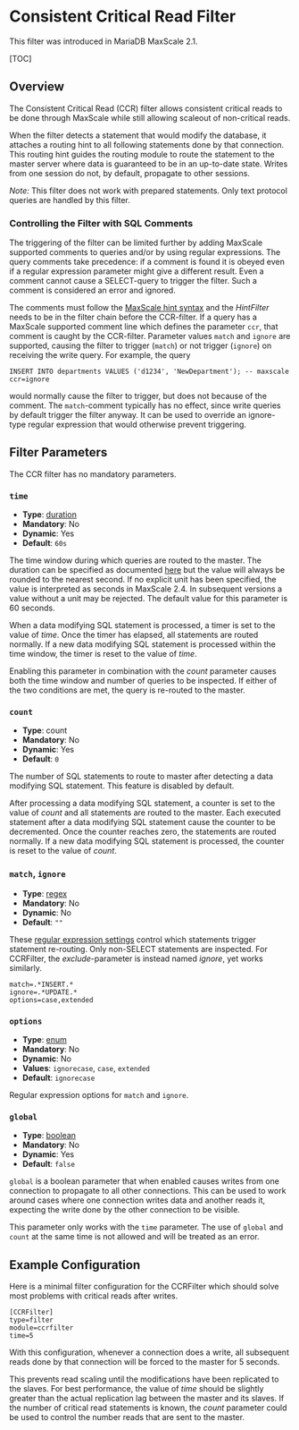 # Consistent Critical Read Filter

This filter was introduced in MariaDB MaxScale 2.1.

[TOC]

## Overview

The Consistent Critical Read (CCR) filter allows consistent critical reads to be
done through MaxScale while still allowing scaleout of non-critical reads.

When the filter detects a statement that would modify the database, it attaches
a routing hint to all following statements done by that connection. This routing
hint guides the routing module to route the statement to the master server where
data is guaranteed to be in an up-to-date state. Writes from one session do not,
by default, propagate to other sessions.

*Note:* This filter does not work with prepared statements. Only text protocol
 queries are handled by this filter.

### Controlling the Filter with SQL Comments

The triggering of the filter can be limited further by adding MaxScale supported
comments to queries and/or by using regular expressions. The query comments take
precedence: if a comment is found it is obeyed even if a regular expression
parameter might give a different result. Even a comment cannot cause a
SELECT-query to trigger the filter. Such a comment is considered an error and
ignored.

The comments must follow the [MaxScale hint syntax](../Reference/Hint-Syntax.md)
and the *HintFilter* needs to be in the filter chain before the CCR-filter. If a
query has a MaxScale supported comment line which defines the parameter `ccr`,
that comment is caught by the  CCR-filter. Parameter values `match` and `ignore`
are supported, causing the filter to trigger (`match`) or not trigger (`ignore`)
on receiving the write query. For example, the query
```
INSERT INTO departments VALUES ('d1234', 'NewDepartment'); -- maxscale ccr=ignore
```
would normally cause the filter to trigger, but does not because of the
comment. The `match`-comment typically has no effect, since write queries by
default trigger the filter anyway. It can be used to override an ignore-type
regular expression that would otherwise prevent triggering.

## Filter Parameters

The CCR filter has no mandatory parameters.

### `time`

- **Type**: [duration](../Getting-Started/Configuration-Guide.md#durations)
- **Mandatory**: No
- **Dynamic**: Yes
- **Default**: `60s`

The time window during which queries are routed to the master. The duration
can be specified as documented
[here](../Getting-Started/Configuration-Guide.md#durations)
but the value  will always be rounded to the nearest second.
If no explicit unit has been specified, the value is interpreted as seconds
in MaxScale 2.4. In subsequent versions a value without a unit may be rejected.
The default value for this parameter is 60 seconds.

When a data modifying SQL statement is processed, a timer is set to the value of
_time_. Once the timer has elapsed, all statements are routed normally. If a new
data modifying SQL statement is processed within the time window, the timer is
reset to the value of _time_.

Enabling this parameter in combination with the _count_ parameter causes both
the time window and number of queries to be inspected. If either of the two
conditions are met, the query is re-routed to the master.

### `count`

- **Type**: count
- **Mandatory**: No
- **Dynamic**: Yes
- **Default**: `0`

The number of SQL statements to route to master after detecting a data modifying
SQL statement. This feature is disabled by default.

After processing a data modifying SQL statement, a counter is set to the value
of _count_ and all statements are routed to the master. Each executed statement
after a data modifying SQL statement cause the counter to be decremented. Once
the counter reaches zero, the statements are routed normally. If a new data
modifying SQL statement is processed, the counter is reset to the value of
_count_.

### `match`, `ignore`

- **Type**: [regex](../Getting-Started/Configuration-Guide.md#regular-expressions)
- **Mandatory**: No
- **Dynamic**: No
- **Default**: `""`

These [regular expression settings](../Getting-Started/Configuration-Guide.md#standard-regular-expression-settings-for-filters)
control which statements trigger statement re-routing. Only non-SELECT statements are
inspected. For CCRFilter, the *exclude*-parameter is instead named *ignore*, yet works
similarly.

```
match=.*INSERT.*
ignore=.*UPDATE.*
options=case,extended
```

### `options`

- **Type**: [enum](../Getting-Started/Configuration-Guide.md#enumerations)
- **Mandatory**: No
- **Dynamic**: No
- **Values**: `ignorecase`, `case`, `extended`
- **Default**: `ignorecase`

Regular expression options for `match` and `ignore`.

### `global`

- **Type**: [boolean](../Getting-Started/Configuration-Guide.md#booleans)
- **Mandatory**: No
- **Dynamic**: Yes
- **Default**: `false`

`global` is a boolean parameter that when enabled causes writes from one
connection to propagate to all other connections. This can be used to work
around cases where one connection writes data and another reads it, expecting
the write done by the other connection to be visible.

This parameter only works with the `time` parameter. The use of `global` and
`count` at the same time is not allowed and will be treated as an error.

## Example Configuration

Here is a minimal filter configuration for the CCRFilter which should solve most
problems with critical reads after writes.

```
[CCRFilter]
type=filter
module=ccrfilter
time=5
```

With this configuration, whenever a connection does a write, all subsequent
reads done by that connection will be forced to the master for 5 seconds.

This prevents read scaling until the modifications have been replicated to the
slaves. For best performance, the value of _time_ should be slightly greater
than the actual replication lag between the master and its slaves. If the number
of critical read statements is known, the _count_ parameter could be used to
control the number reads that are sent to the master.
